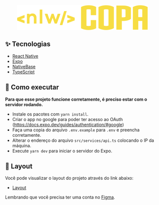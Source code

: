 <p align="center">
  <img alt="NLW Copa" src=".github/logo.svg" />
</p>

## ✨ Tecnologias

- [React Native](https://reactnative.dev/)
- [Expo](https://expo.dev/)
- [NativeBase](https://nativebase.io/)
- [TypeScript](https://www.typescriptlang.org/)

## 🚀 Como executar

**Para que esse projeto funcione corretamente, é preciso estar com o servidor rodando.**

- Instale os pacotes com `yarn install`.
- Criar o app no google para poder ter acesso ao OAuth (<https://docs.expo.dev/guides/authentication/#google>)
- Faça uma copia do arquivo `.env.example` para `.env` e preencha corretamente.
- Alterar o endereço do arquivo `src/services/api.ts` colocando o IP da máquina.
- Execute `yarn dev` para iniciar o servidor do Expo.

## 🔖 Layout

Você pode visualizar o layout do projeto através do link abaixo:

- [Layout](https://www.figma.com/community/file/1169028343875283461)

Lembrando que você precisa ter uma conta no [Figma](http://figma.com/).